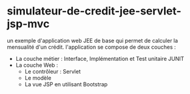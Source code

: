 # simulateur-de-credit-jee-servlet-jsp-mvc
un exemple d'application web JEE de base qui permet de calculer la mensualité d'un crédit. l'application se compose de deux couches :
- La couche métier : Interface, Implémentation et Test unitaire JUNIT
- La couche Web :
   - Le contrôleur : Servlet
   - Le modèle
   - La vue JSP en utilisant Bootstrap